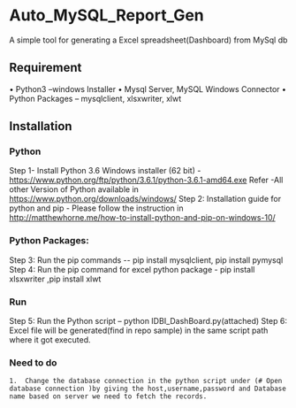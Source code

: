 # Auto_MySQL_Report_Gen
A simple tool for generating a Excel spreadsheet(Dashboard) from MySql db

Requirement
--------------------------------
•	Python3 –windows Installer
•	Mysql Server, MySQL Windows Connector
•	Python Packages – mysqlclient, xlsxwriter, xlwt

Installation
--------------------------------
### Python
Step 1- Install Python 3.6 Windows installer (62 bit) -https://www.python.org/ftp/python/3.6.1/python-3.6.1-amd64.exe
Refer -All other Version of Python available in https://www.python.org/downloads/windows/
Step 2: Installation guide for python and pip - Please follow the instruction in http://matthewhorne.me/how-to-install-python-and-pip-on-windows-10/

### Python Packages:
Step 3: Run the pip commands --  pip install mysqlclient, pip install pymysql
Step 4: Run the pip command for excel python package - pip install xlsxwriter ,pip install xlwt

### Run
Step 5: Run the Python script – python IDBI_DashBoard.py(attached)
Step 6: Excel file will be generated(find in repo sample) in the same script path where it got executed.

### Need to do
```
1.	Change the database connection in the python script under (# Open database connection )by giving the host,username,password and Database name based on server we need to fetch the records.
```
